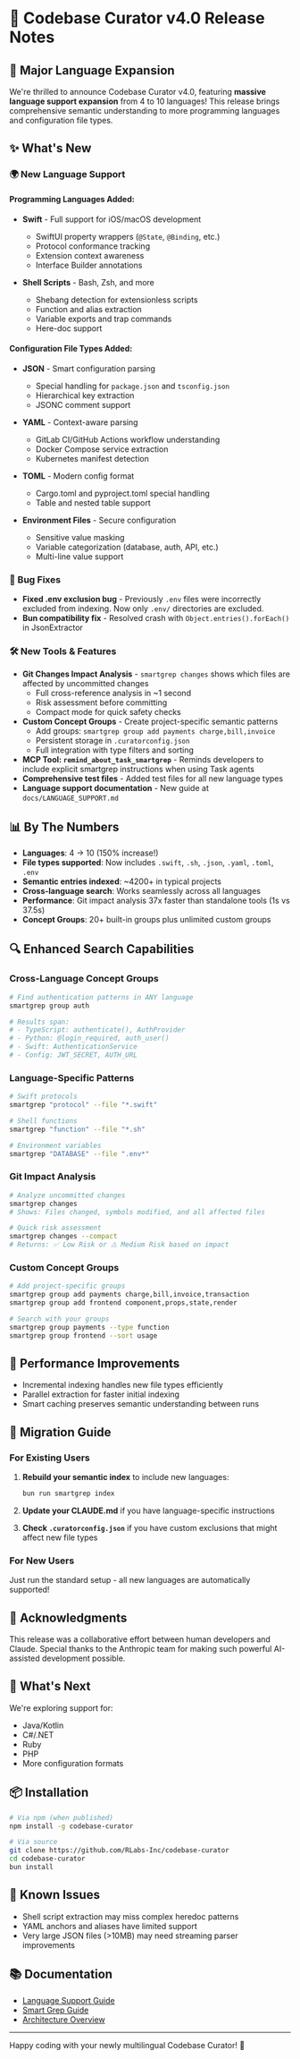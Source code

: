 # 🚀 Codebase Curator v4.0 Release Notes

## 🎉 Major Language Expansion

We're thrilled to announce Codebase Curator v4.0, featuring **massive language support expansion** from 4 to 10 languages! This release brings comprehensive semantic understanding to more programming languages and configuration file types.

## ✨ What's New

### 🌍 New Language Support

#### Programming Languages Added:
- **Swift** - Full support for iOS/macOS development
  - SwiftUI property wrappers (`@State`, `@Binding`, etc.)
  - Protocol conformance tracking
  - Extension context awareness
  - Interface Builder annotations

- **Shell Scripts** - Bash, Zsh, and more
  - Shebang detection for extensionless scripts
  - Function and alias extraction
  - Variable exports and trap commands
  - Here-doc support

#### Configuration File Types Added:
- **JSON** - Smart configuration parsing
  - Special handling for `package.json` and `tsconfig.json`
  - Hierarchical key extraction
  - JSONC comment support

- **YAML** - Context-aware parsing
  - GitLab CI/GitHub Actions workflow understanding
  - Docker Compose service extraction
  - Kubernetes manifest detection

- **TOML** - Modern config format
  - Cargo.toml and pyproject.toml special handling
  - Table and nested table support

- **Environment Files** - Secure configuration
  - Sensitive value masking
  - Variable categorization (database, auth, API, etc.)
  - Multi-line value support

### 🔧 Bug Fixes

- **Fixed .env exclusion bug** - Previously `.env` files were incorrectly excluded from indexing. Now only `.env/` directories are excluded.
- **Bun compatibility fix** - Resolved crash with `Object.entries().forEach()` in JsonExtractor

### 🛠️ New Tools & Features

- **Git Changes Impact Analysis** - `smartgrep changes` shows which files are affected by uncommitted changes
  - Full cross-reference analysis in ~1 second
  - Risk assessment before committing
  - Compact mode for quick safety checks
- **Custom Concept Groups** - Create project-specific semantic patterns
  - Add groups: `smartgrep group add payments charge,bill,invoice`
  - Persistent storage in `.curatorconfig.json`
  - Full integration with type filters and sorting
- **MCP Tool: `remind_about_task_smartgrep`** - Reminds developers to include explicit smartgrep instructions when using Task agents
- **Comprehensive test files** - Added test files for all new language types
- **Language support documentation** - New guide at `docs/LANGUAGE_SUPPORT.md`

## 📊 By The Numbers

- **Languages**: 4 → 10 (150% increase!)
- **File types supported**: Now includes `.swift`, `.sh`, `.json`, `.yaml`, `.toml`, `.env`
- **Semantic entries indexed**: ~4200+ in typical projects
- **Cross-language search**: Works seamlessly across all languages
- **Performance**: Git impact analysis 37x faster than standalone tools (1s vs 37.5s)
- **Concept Groups**: 20+ built-in groups plus unlimited custom groups

## 🔍 Enhanced Search Capabilities

### Cross-Language Concept Groups
```bash
# Find authentication patterns in ANY language
smartgrep group auth

# Results span:
# - TypeScript: authenticate(), AuthProvider
# - Python: @login_required, auth_user()
# - Swift: AuthenticationService
# - Config: JWT_SECRET, AUTH_URL
```

### Language-Specific Patterns
```bash
# Swift protocols
smartgrep "protocol" --file "*.swift"

# Shell functions
smartgrep "function" --file "*.sh"

# Environment variables
smartgrep "DATABASE" --file ".env*"
```

### Git Impact Analysis
```bash
# Analyze uncommitted changes
smartgrep changes
# Shows: Files changed, symbols modified, and all affected files

# Quick risk assessment
smartgrep changes --compact
# Returns: ✅ Low Risk or ⚠️ Medium Risk based on impact
```

### Custom Concept Groups
```bash
# Add project-specific groups
smartgrep group add payments charge,bill,invoice,transaction
smartgrep group add frontend component,props,state,render

# Search with your groups
smartgrep group payments --type function
smartgrep group frontend --sort usage
```

## 🚀 Performance Improvements

- Incremental indexing handles new file types efficiently
- Parallel extraction for faster initial indexing
- Smart caching preserves semantic understanding between runs

## 📝 Migration Guide

### For Existing Users

1. **Rebuild your semantic index** to include new languages:
   ```bash
   bun run smartgrep index
   ```

2. **Update your CLAUDE.md** if you have language-specific instructions

3. **Check `.curatorconfig.json`** if you have custom exclusions that might affect new file types

### For New Users

Just run the standard setup - all new languages are automatically supported!

## 🙏 Acknowledgments

This release was a collaborative effort between human developers and Claude. Special thanks to the Anthropic team for making such powerful AI-assisted development possible.

## 🔮 What's Next

We're exploring support for:
- Java/Kotlin
- C#/.NET
- Ruby
- PHP
- More configuration formats

## 📦 Installation

```bash
# Via npm (when published)
npm install -g codebase-curator

# Via source
git clone https://github.com/RLabs-Inc/codebase-curator
cd codebase-curator
bun install
```

## 🐛 Known Issues

- Shell script extraction may miss complex heredoc patterns
- YAML anchors and aliases have limited support
- Very large JSON files (>10MB) may need streaming parser improvements

## 📚 Documentation

- [Language Support Guide](./LANGUAGE_SUPPORT.md)
- [Smart Grep Guide](./SMART_GREP_GUIDE.md)
- [Architecture Overview](./ARCHITECTURE.md)

---

Happy coding with your newly multilingual Codebase Curator! 🎉